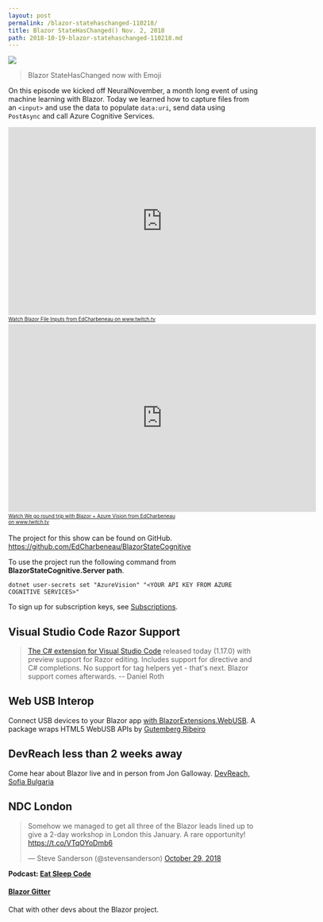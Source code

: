 ```yaml
---
layout: post
permalink: /blazor-statehaschanged-110218/
title: Blazor StateHasChanged() Nov. 2, 2018
path: 2018-10-19-blazor-statehaschanged-110218.md
---
```


![](https://i.imgur.com/JZD2mB5.png)
> Blazor StateHasChanged now with Emoji

On this episode we kicked off NeuralNovember, a month long event of using machine learning with Blazor. Today we learned how to capture files from an `<input>` and use the data to populate `data:uri`, send data using `PostAsync` and call Azure Cognitive Services.

<iframe src="https://player.twitch.tv/?autoplay=false&video=v330784819" frameborder="0" allowfullscreen="true" scrolling="no" height="378" width="620"></iframe><a href="https://www.twitch.tv/videos/330784819?tt_content=text_link&tt_medium=vod_embed" style="padding:2px 0px 4px; display:block; width:345px; font-weight:normal; font-size:10px; text-decoration:underline;">Watch Blazor File Inputs from EdCharbeneau on www.twitch.tv</a>

<iframe src="https://player.twitch.tv/?autoplay=false&video=v330784821" frameborder="0" allowfullscreen="true" scrolling="no" height="378" width="620"></iframe><a href="https://www.twitch.tv/videos/330784821?tt_content=text_link&tt_medium=vod_embed" style="padding:2px 0px 4px; display:block; width:345px; font-weight:normal; font-size:10px; text-decoration:underline;">Watch We go round trip with Blazor + Azure Vision from EdCharbeneau on www.twitch.tv</a>

The project for this show can be found on GitHub. https://github.com/EdCharbeneau/BlazorStateCognitive

To use the project run the following command from **BlazorStateCognitive.Server path**.

```
dotnet user-secrets set "AzureVision" "<YOUR API KEY FROM AZURE COGNITIVE SERVICES>"
```

To sign up for subscription keys, see [Subscriptions](https://azure.microsoft.com/try/cognitive-services/). 

## Visual Studio Code Razor Support

> [The C# extension for Visual Studio Code](https://marketplace.visualstudio.com/items?itemName=ms-vscode.csharp) released today (1.17.0) with preview support for Razor editing. Includes support for directive and C# completions. No support for tag helpers yet - that's next. Blazor support comes afterwards.
> -- Daniel Roth

## Web USB Interop

Connect USB devices to your Blazor app [with BlazorExtensions.WebUSB](https://github.com/BlazorExtensions/WebUSB).
A package wraps HTML5 WebUSB APIs by [Gutemberg Ribeiro](https://twitter.com/galvesribeiro) 

## DevReach less than 2 weeks away

Come hear about Blazor live and in person from Jon Galloway.
[DevReach, Sofia Bulgaria](https://devreach.com/sessions/blazor-a-new-framework-for-browser-based-net-apps/)

## NDC London

<blockquote class="twitter-tweet" data-lang="en"><p lang="en" dir="ltr">Somehow we managed to get all three of the Blazor leads lined up to give a 2-day workshop in London this January. A rare opportunity! <a href="https://t.co/VTqOYoDmb6">https://t.co/VTqOYoDmb6</a></p>&mdash; Steve Sanderson (@stevensanderson) <a href="https://twitter.com/stevensanderson/status/1056858390234832897?ref_src=twsrc%5Etfw">October 29, 2018</a></blockquote>
<script async src="https://platform.twitter.com/widgets.js" charset="utf-8"></script>

**Podcast: [Eat Sleep Code](https://soundcloud.com/esc-podcast)**

#### [Blazor Gitter](https://gitter.im/aspnet/Blazor#utm_source=notification&utm_medium=email&utm_campaign=unread-notifications) 

Chat with other devs about the Blazor project.

